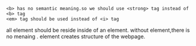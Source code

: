 ```
<b> has no semantic meaning.so we should use <strong> tag instead of <b> tag
<em> tag should be used instead of <i> tag
```

all element should be reside inside of an element. without element,there is no menaing . element creates structure of the webpage.
